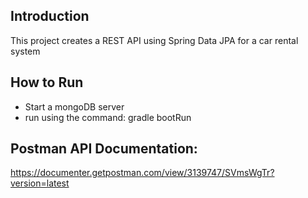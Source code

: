 ## Introduction
This project creates a REST API using Spring Data JPA for a car rental system

## How to Run
* Start a mongoDB server
* run using the command: gradle bootRun

## Postman API Documentation:
https://documenter.getpostman.com/view/3139747/SVmsWgTr?version=latest